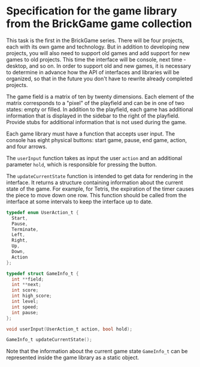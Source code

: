 # Specification for the game library from the BrickGame game collection

This task is the first in the BrickGame series. There will be four projects, each with its own game and technology. But in addition to developing new projects, you will also need to support old games and add support for new games to old projects. This time the interface will be console, next time - desktop, and so on. In order to support old and new games, it is necessary to determine in advance how the API of interfaces and libraries will be organized, so that in the future you don't have to rewrite already completed projects.

The game field is a matrix of ten by twenty dimensions. Each element of the matrix corresponds to a "pixel" of the playfield and can be in one of two states: empty or filled. In addition to the playfield, each game has additional information that is displayed in the sidebar to the right of the playfield. Provide stubs for additional information that is not used during the game.

Each game library must have a function that accepts user input. The console has eight physical buttons: start game, pause, end game, action, and four arrows.

The `userInput` function takes as input the user `action` and an additional parameter `hold`, which is responsible for pressing the button.

The `updateCurrentState` function is intended to get data for rendering in the interface. It returns a structure containing information about the current state of the game. For example, for Tetris, the expiration of the timer causes the piece to move down one row. This function should be called from the interface at some intervals to keep the interface up to date.

```c
typedef enum UserAction_t {
  Start,
  Pause,
  Terminate,
  Left,
  Right,
  Up,
  Down,
  Action
};

typedef struct GameInfo_t {
  int **field;
  int **next;
  int score;
  int high_score;
  int level;
  int speed;
  int pause;
};

void userInput(UserAction_t action, bool hold);

GameInfo_t updateCurrentState();
```

Note that the information about the current game state `GameInfo_t` can be represented inside the game library as a static object.
